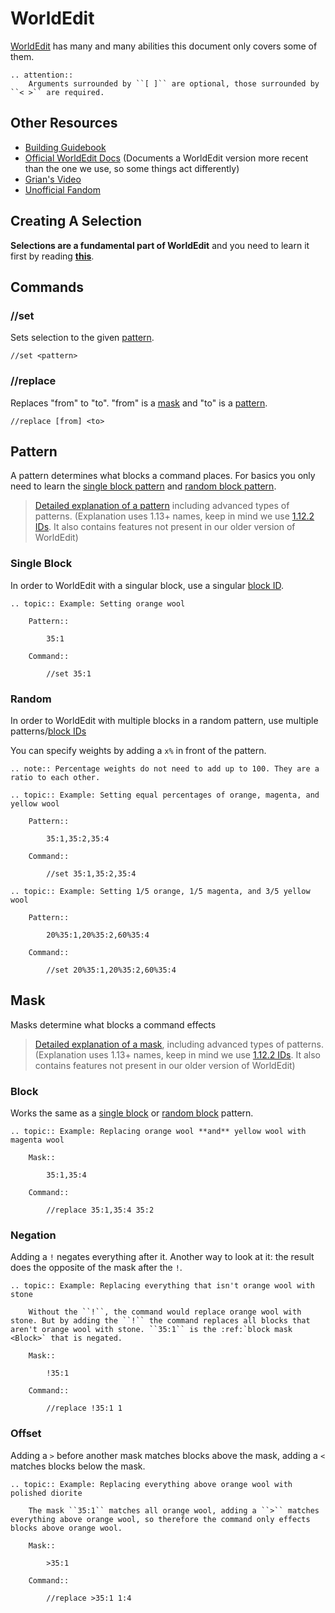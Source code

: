 # WorldEdit
[WorldEdit](https://enginehub.org/worldedit/) has many and many abilities this document only covers some of them.

```eval_rst
.. attention::
    Arguments surrounded by ``[ ]`` are optional, those surrounded by ``< >`` are required.
```

## Other Resources
* [Building Guidebook](https://docs.google.com/document/d/1L7fzjEC3KnxSA-1OKdTy_4xBpbkG-4aTQ1ogXlqRJPA/edit#heading=h.km1t1mqmynvf)
* [Official WorldEdit Docs](https://worldedit.enginehub.org/en/latest/commands/) (Documents a WorldEdit version more recent than the one we use, so some things act differently)
* [Grian's Video](https://www.youtube.com/watch?v=SOOvommDpUA)
* [Unofficial Fandom](https://minecraft-worldedit.fandom.com/wiki/Worldedit_Commands)

## Creating A Selection
**Selections are a fundamental part of WorldEdit** and you need to learn it first by reading [**this**](https://worldedit.enginehub.org/en/latest/usage/regions/selections/#selecting-cuboids).

## Commands
### //set
Sets selection to the given [pattern](#pattern).
```
//set <pattern>
```

### //replace
Replaces "from" to "to". "from" is a [mask](#mask) and "to" is a [pattern](#pattern).
```
//replace [from] <to>
```

## Pattern
A pattern determines what blocks a command places. For basics you only need to learn the [single block pattern](#single-block) and [random block pattern](#random).

> [Detailed explanation of a pattern](https://worldedit.enginehub.org/en/latest/usage/general/patterns/) including advanced types of patterns. (Explanation uses 1.13+ names, keep in mind we use [1.12.2 IDs](id). It also contains features not present in our older version of WorldEdit)

[single block pattern]: #single-block-pattern
### Single Block
In order to WorldEdit with a singular block, use a singular [block ID](id).
```eval_rst
.. topic:: Example: Setting orange wool

    Pattern::

        35:1

    Command::

        //set 35:1
```

### Random
In order to WorldEdit with multiple blocks in a random pattern, use multiple patterns/[block IDs](id)

You can specify weights by adding a `x%` in front of the pattern.
```eval_rst
.. note:: Percentage weights do not need to add up to 100. They are a ratio to each other.

.. topic:: Example: Setting equal percentages of orange, magenta, and yellow wool

    Pattern::

        35:1,35:2,35:4

    Command::

        //set 35:1,35:2,35:4

.. topic:: Example: Setting 1/5 orange, 1/5 magenta, and 3/5 yellow wool

    Pattern::

        20%35:1,20%35:2,60%35:4

    Command::

        //set 20%35:1,20%35:2,60%35:4
```

## Mask
Masks determine what blocks a command effects

> [Detailed explanation of a mask](https://worldedit.enginehub.org/en/latest/usage/general/masks/), including advanced types of patterns. (Explanation uses 1.13+ names, keep in mind we use [1.12.2 IDs](id). It also contains features not present in our older version of WorldEdit)

### Block
Works the same as a [single block](#single-block) or [random block](#random) pattern.
```eval_rst
.. topic:: Example: Replacing orange wool **and** yellow wool with magenta wool

    Mask::

        35:1,35:4

    Command::

        //replace 35:1,35:4 35:2
```

### Negation
Adding a `!` negates everything after it. Another way to look at it: the result does the opposite of the mask after the `!`.
```eval_rst
.. topic:: Example: Replacing everything that isn't orange wool with stone

    Without the ``!``, the command would replace orange wool with stone. But by adding the ``!`` the command replaces all blocks that aren't orange wool with stone. ``35:1`` is the :ref:`block mask <Block>` that is negated.

    Mask::

        !35:1

    Command::

        //replace !35:1 1
```

### Offset
Adding a `>` before another mask matches blocks above the mask, adding a `<` matches blocks below the mask.
```eval_rst
.. topic:: Example: Replacing everything above orange wool with polished diorite

    The mask ``35:1`` matches all orange wool, adding a ``>`` matches everything above orange wool, so therefore the command only effects blocks above orange wool.

    Mask::

        >35:1

    Command::

        //replace >35:1 1:4
```
